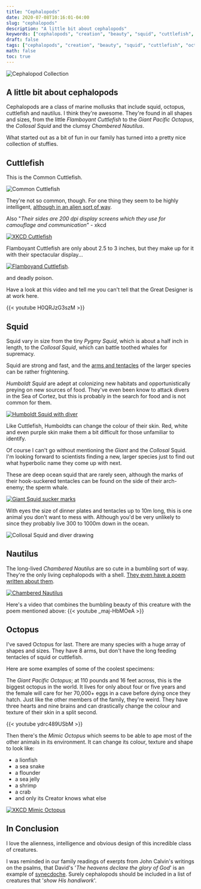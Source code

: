```yaml
---
title: "Cephalopods"
date: 2020-07-08T10:16:01-04:00
slug: "cephalopods"
description: "A little bit about cephalopods"
keywords: ["cephalopods", "creation", "beauty", "squid", "cuttlefish", "octopus", "nautilus"]
draft: false
tags: ["cephalopods", "creation", "beauty", "squid", "cuttlefish", "octopus", "nautilus"]
math: false
toc: true
---
```


![Cephalopod Collection](/images/Cephalopod_Stuffies_Collection.jpg "I know. I'm a bit obsessed")

## A little bit about cephalopods

Cephalopods are a class of marine mollusks that include squid, octopus, cuttlefish and nautilus. I think they're awesome. They're found in all shapes and sizes, from the little *Flamboyant Cuttlefish* to the *Giant Pacific Octopus*, the *Collosal Squid* and the clumsy *Chambered Nautilus*.

What started out as a bit of fun in our family has turned into a pretty nice collection of stuffies.

## Cuttlefish

This is the Common Cuttlefish.

![Common Cuttlefish](/images/francis-nie-DcitvRh5n18-unsplash.jpg "Eerie, isn't it?")

They're not so common, though. For one thing they seem to be highly intelligent, [although in an alien sort of way](https://ocean.si.edu/ocean-life/invertebrates/so-you-think-youre-smarter-cephalopod).

Also "*Their sides are 200 dpi display screens which they use for camouflage and communication*" - xkcd

[![XKCD Cuttlefish](https://imgs.xkcd.com/comics/cuttlefish.png "I promise not to sic them on any physicists!")](https://xkcd.com/520/)

Flamboyant Cuttlefish are only about 2.5 to 3 inches, but they make up for it with their spectacular display...

[![Flamboyand Cuttlefish](https://www.montereybayaquarium.org/globalassets/mba/images/animals/octopus-and-kin/flamboyant-cuttlefish-tr17-0974.jpg "Wow! That is cute!")](https://www.montereybayaquarium.org/animals/animals-a-to-z/flamboyant-cuttlefish/).

and deadly poison.

Have a look at this video and tell me you can't tell that the Great Designer is at work here.

{{< youtube H0QRJzG3szM >}}

## Squid

Squid vary in size from the tiny *Pygmy Squid*, which is about a half inch in length, to the *Collosal Squid*, which can battle toothed whales for supremacy.

Squid are strong and fast, and the [arms and tentacles](https://en.wikipedia.org/wiki/Cephalopod_limb#Description) of the larger species can be rather frightening.

*Humboldt Squid* are adept at colonizing new habitats and opportunistically preying on new sources of food. They've even been know to attack divers in the Sea of Cortez, but this is probably in the search for food and is not common for them.

[![Humboldt Squid with diver](https://otlibrary.com/wp-content/gallery/humboldt-squid/article-2202204-14f96e9d000005dc-706_964x618.jpg "That's a big Squid!")](https://otlibrary.com/humboldt-squid/)

Like Cuttlefish, Humboldts can change the colour of their skin. Red, white and even purple skin make them a bit difficult for those unfamiliar to identify.

Of course I can't go without mentioning the *Giant* and the *Collosal* Squid. I'm looking forward to scientists finding a new, larger species just to find out what hyperbolic name they come up with next.

These are deep ocean squid that are rarely seen, although the marks of their hook-suckered tentacles can be found on the side of their arch-enemy; the sperm whale.

[![Giant Squid sucker marks](https://ocean.si.edu/sites/default/files/styles/photo_full/public/D1000020-scaled_1.jpg "Not my idea of a good meal")](https://ocean.si.edu/ocean-life/invertebrates/giant-squid-sucker-marks)

With eyes the size of dinner plates and tentacles up to 10m long, this is one animal you don't want to mess with. Although you'd be very unlikely to since they probably live 300 to 1000m down in the ocean.

![Collosal Squid and diver drawing](https://upload.wikimedia.org/wikipedia/commons/thumb/3/37/Calmarcolossal.jpg/218px-Calmarcolossal.jpg "Collosally stupid to swim this close")

## Nautilus

The long-lived *Chambered Nautilus* are so cute in a bumbling sort of way. They're the only living cephalopods with a shell. [They even have a poem written about them](https://www.poetryfoundation.org/poems/44379/the-chambered-nautilus).

[![Chambered Nautilus](http://www.aquariumofpacific.org/images/made/images/membership/nautilus-dark_750_563_80auto_s.jpg "Isn't it the cutest thing?")](http://www.aquariumofpacific.org/onlinelearningcenter/species/chambered_nautilus/)

Here's a video that combines the bumbling beauty of this creature with the poem mentioned above:
{{< youtube _maj-HbMOeA >}}

## Octopus

I've saved Octopus for last. There are many species with a huge array of shapes and sizes. They have 8 arms, but don't have the long feeding tentacles of squid or cuttlefish.

Here are some examples of some of the coolest specimens:

The *Giant Pacific Octopus*; at 110 pounds and 16 feet across, this is the biggest octopus in the world. It lives for only about four or five years and the female will care for her 70,000+ eggs in a cave before dying once they hatch. Just like the other members of the family, they're weird. They have three hearts and nine brains and can drastically change the colour and texture of their skin in a split second.

{{< youtube ydrc489USbM >}}

Then there's the *Mimic Octopus* which seems to be able to ape most of the other animals in its environment. It can change its colour, texture and shape to look like:
- a lionfish 
- a sea snake
- a flounder
- a sea jelly
- a shrimp
- a crab
- and only its Creator knows what else

[![XKCD Mimic Octopus](https://imgs.xkcd.com/comics/mimic_octopus.png "I know, right?")](https://xkcd.com/928/)

## In Conclusion

I love the alienness, intelligence and obvious design of this incredible class of creatures.

I was reminded in our family readings of exerpts from John Calvin's writings on the psalms, that David's '*The heavens declare the glory of God*' is an example of [synecdoche](https://www.dictionary.com/browse/synecdoche?s=t). Surely cephalopods should be included in a list of creatures that '*show His handiwork*'.